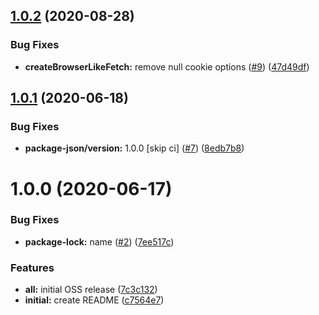 ## [1.0.2](https://github.com/americanexpress/fetch-enhancers/compare/v1.0.1...v1.0.2) (2020-08-28)


### Bug Fixes

* **createBrowserLikeFetch:** remove null cookie options ([#9](https://github.com/americanexpress/fetch-enhancers/issues/9)) ([47d49df](https://github.com/americanexpress/fetch-enhancers/commit/47d49dfd3d11487bed537906302864a5079000dc))

## [1.0.1](https://github.com/americanexpress/fetch-enhancers/compare/v1.0.0...v1.0.1) (2020-06-18)


### Bug Fixes

* **package-json/version:** 1.0.0 [skip ci] ([#7](https://github.com/americanexpress/fetch-enhancers/issues/7)) ([8edb7b8](https://github.com/americanexpress/fetch-enhancers/commit/8edb7b877abca2e4c107609fa54fa9d26d38e7fe))

# 1.0.0 (2020-06-17)


### Bug Fixes

* **package-lock:** name ([#2](https://github.com/americanexpress/fetch-enhancers/issues/2)) ([7ee517c](https://github.com/americanexpress/fetch-enhancers/commit/7ee517cca112b8ed598f26a67ac12bdbc2994a7d))


### Features

* **all:** initial OSS release ([7c3c132](https://github.com/americanexpress/fetch-enhancers/commit/7c3c13293fd3d385ff4e9b1b7c6b3f965c6fd016))
* **initial:** create README ([c7564e7](https://github.com/americanexpress/fetch-enhancers/commit/c7564e758408a65075ada7817ff939ab64d1c540))
